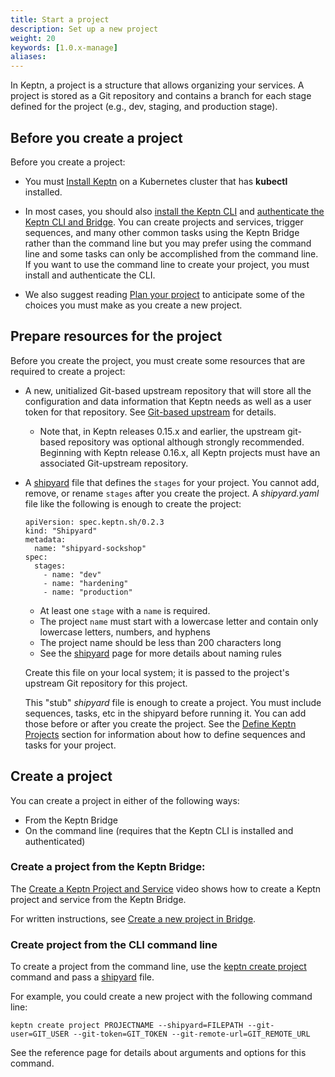 ```yaml
---
title: Start a project
description: Set up a new project
weight: 20
keywords: [1.0.x-manage]
aliases:
---
```


In Keptn, a project is a structure that allows organizing your services.
A project is stored as a Git repository and contains a branch
for each stage defined for the project
(e.g., dev, staging, and production stage).

## Before you create a project

Before you create a project:

* You must [Install Keptn](../../../install/helm-install/)
  on a Kubernetes cluster that has **kubectl** installed.

* In most cases, you should also [install the Keptn CLI](../../../install/cli-install/)
  and [authenticate the Keptn CLI and Bridge](../../../install/authenticate-cli-bridge/).
  You can create projects and services, trigger sequences, and many other common tasks
  using the Keptn Bridge rather than the command line
  but you may prefer using the command line
  and some tasks can only be accomplished from the command line.
  If you want to use the command line to create your project,
  you must install and authenticate the CLI.

* We also suggest reading [Plan your project](../plan/)
  to anticipate some of the choices you must make as you create a new project.

## Prepare resources for the project

Before you create the project, you must create some resources
that are required to create a project:

* A new, unitialized Git-based upstream repository that will store
all the configuration and data information that Keptn needs
as well as a user token for that repository.
See [Git-based upstream](../git_upstream/) for details.

  * Note that, in Keptn releases 0.15.x and earlier, the upstream git-based repository was optional
  although strongly recommended.
  Beginning with Keptn release 0.16.x, all Keptn projects must have an associated Git-upstream repository.

* A [shipyard](../../reference/files/shipyard/) file
  that defines the `stages` for your project.
  You cannot add, remove, or rename `stages` after you create the project.
  A *shipyard.yaml* file like the following is enough to create the project:

  ```
  apiVersion: spec.keptn.sh/0.2.3
  kind: "Shipyard"
  metadata:
    name: "shipyard-sockshop"
  spec:
    stages:
      - name: "dev"
      - name: "hardening"
      - name: "production"
  ```

  * At least one `stage` with a `name` is required.
  * The project `name` must start with a lowercase letter
    and contain only lowercase letters, numbers, and hyphens
  * The project name should be less than 200 characters long
  * See the [shipyard](../../reference/files/shipyard/) page
    for more details about naming rules

  Create this file on your local system;
  it is passed to the project's upstream Git repository for this project.

  This "stub" *shipyard* file is enough to create a project.
  You must include sequences, tasks, etc in the shipyard before running it.
  You can add those before or after you create the project.
  See the [Define Keptn Projects](../../define/) section for information
  about how to define sequences and tasks for your project.

## Create a project

You can create a project in either of the following ways:

* From the Keptn Bridge
* On the command line (requires that the Keptn CLI is installed and authenticated)

### Create a project from the Keptn Bridge:

The [Create a Keptn Project and Service](https://www.youtube.com/watch?v=W4YzlUawFkU) video
shows how to create a Keptn project and service from the Keptn Bridge.

For written instructions, see
[Create a new project in Bridge](../../bridge/manage_projects/#create-a-new-project-in-bridge).

### Create project from the CLI command line

To create a project from the command line,
use the [keptn create project](../../reference/cli/commands/keptn_create_project/) command
and pass a [shipyard](../../reference/files/shipyard/) file.

For example, you could create a new project with the following command line:
  ```
  keptn create project PROJECTNAME --shipyard=FILEPATH --git-user=GIT_USER --git-token=GIT_TOKEN --git-remote-url=GIT_REMOTE_URL
  ```

See the reference page for details about arguments and options for this command.

